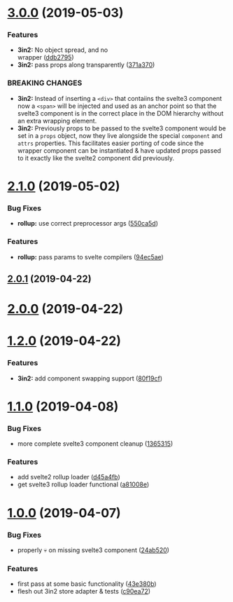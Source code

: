 # [3.0.0](https://github.com/tivac/svelte-translator/compare/v2.1.0...v3.0.0) (2019-05-03)


### Features

* **3in2:** No object spread, and no <div> wrapper ([ddb2795](https://github.com/tivac/svelte-translator/commit/ddb2795))
* **3in2:** pass props along transparently ([371a370](https://github.com/tivac/svelte-translator/commit/371a370))


### BREAKING CHANGES

* **3in2:** Instead of inserting a `<div>` that contaiins the svelte3 component now a `<span>` will be injected and used as an anchor point so that the svelte3 component is in the correct place in the DOM hierarchy without an extra wrapping element.
* **3in2:** Previously props to be passed to the svelte3 component would be set in a `props` object, now they live alongside the special `component` and `attrs` properties. This facilitates easier porting of code since the wrapper component can be instantiated & have updated props passed to it exactly like the svelte2 component did previously.



# [2.1.0](https://github.com/tivac/svelte-translator/compare/v2.0.1...v2.1.0) (2019-05-02)


### Bug Fixes

* **rollup:** use correct preprocessor args ([550ca5d](https://github.com/tivac/svelte-translator/commit/550ca5d))


### Features

* **rollup:** pass params to svelte compilers ([94ec5ae](https://github.com/tivac/svelte-translator/commit/94ec5ae))



## [2.0.1](https://github.com/tivac/svelte-translator/compare/v2.0.0...v2.0.1) (2019-04-22)



# [2.0.0](https://github.com/tivac/svelte-translator/compare/v1.2.0...v2.0.0) (2019-04-22)



# [1.2.0](https://github.com/tivac/svelte-translator/compare/v1.1.0...v1.2.0) (2019-04-22)


### Features

* **3in2:** add component swapping support ([80f19cf](https://github.com/tivac/svelte-translator/commit/80f19cf))



# [1.1.0](https://github.com/tivac/svelte-translator/compare/v1.0.0...v1.1.0) (2019-04-08)


### Bug Fixes

* more complete svelte3 component cleanup ([1365315](https://github.com/tivac/svelte-translator/commit/1365315))


### Features

* add svelte2 rollup loader ([d45a4fb](https://github.com/tivac/svelte-translator/commit/d45a4fb))
* get svelte3 rollup loader functional ([a81008e](https://github.com/tivac/svelte-translator/commit/a81008e))



# [1.0.0](https://github.com/tivac/svelte-translator/compare/43e380b...v1.0.0) (2019-04-07)


### Bug Fixes

* properly :skull: on missing svelte3 component ([24ab520](https://github.com/tivac/svelte-translator/commit/24ab520))


### Features

* first pass at some basic functionality ([43e380b](https://github.com/tivac/svelte-translator/commit/43e380b))
* flesh out 3in2 store adapter & tests ([c90ea72](https://github.com/tivac/svelte-translator/commit/c90ea72))



